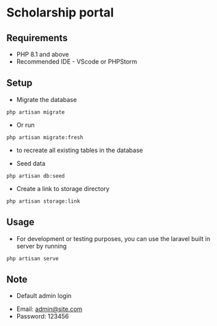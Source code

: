 # Scholarship portal


## Requirements
* PHP 8.1 and above
* Recommended IDE - VScode or PHPStorm


## Setup
* Migrate the database
```shell
php artisan migrate
```
- Or run
```shell
php artisan migrate:fresh
```
- to recreate all existing tables in the database

* Seed data
```shell
php artisan db:seed
```
* Create a link to storage directory
```Shell
php artisan storage:link
```

## Usage
* For development or testing purposes, you can use the laravel built in server by running 
```shell
php artisan serve
```

## Note
* Default admin login
- Email: admin@site.com
- Password: 123456

